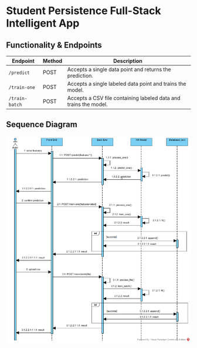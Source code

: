 # Student Persistence Full-Stack Intelligent App

## Functionality & Endpoints

| Endpoint      | Method | Description                                           |
|---------------|--------|-------------------------------------------------------|
| `/predict`    | POST   | Accepts a single data point and returns the prediction. |
| `/train-one`  | POST   | Accepts a single labeled data point and trains the model. |
| `/train-batch`| POST   | Accepts a CSV file containing labeled data and trains the model. |

## Sequence Diagram

![alt Sequence Diagram](/images/sequence.png)
